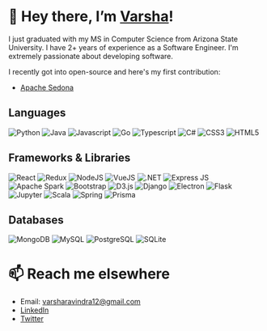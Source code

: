 # 👋 Hey there, I’m [Varsha](https://www.linkedin.com/in/varsha-ravindra-b5a39511a/)!
I just graduated with my MS in Computer Science from Arizona State University. I have 2+ years of experience as a Software Engineer. I'm extremely passionate about developing software.

I recently got into open-source and here's my first contribution:
- [Apache Sedona](https://github.com/apache/incubator-sedona/pull/717)

## Languages
![Python](https://img.shields.io/badge/Python-FFD43B?style=for-the-badge&logo=python&logoColor=blue "Python")
![Java](https://img.shields.io/badge/OpenJDK-ED8B00?style=for-the-badge&logo=openjdk&logoColor=white "Java")
![Javascript](https://img.shields.io/badge/JavaScript-323330?style=for-the-badge&logo=javascript&logoColor=F7DF1E "Javascript")
![Go](https://img.shields.io/badge/Go-00ADD8?style=for-the-badge&logo=go&logoColor=white "Go")
![Typescript](https://img.shields.io/badge/TypeScript-007ACC?style=for-the-badge&logo=typescript&logoColor=white "Typescript")
![C#](https://img.shields.io/badge/C%23-239120?style=for-the-badge&logo=c-sharp&logoColor=white "C#")
![CSS3](https://img.shields.io/badge/CSS3-1572B6?style=for-the-badge&logo=css3&logoColor=white "CSS3")
![HTML5](https://img.shields.io/badge/HTML5-E34F26?style=for-the-badge&logo=html5&logoColor=white "HTML5")

## Frameworks & Libraries
![React](https://img.shields.io/badge/React-20232A?style=for-the-badge&logo=react&logoColor=61DAFB "React")
![Redux](https://img.shields.io/badge/Redux-593D88?style=for-the-badge&logo=redux&logoColor=white "Redux")
![NodeJS](https://img.shields.io/badge/Node.js-339933?style=for-the-badge&logo=nodedotjs&logoColor=white)
![VueJS](https://img.shields.io/badge/Vue.js-35495E?style=for-the-badge&logo=vuedotjs&logoColor=4FC08D)
![.NET](https://img.shields.io/badge/.NET-512BD4?style=for-the-badge&logo=dotnet&logoColor=white ".NET")
![Express JS](https://img.shields.io/badge/Express.js-000000?style=for-the-badge&logo=express&logoColor=white)
![Apache Spark](https://img.shields.io/badge/Apache_Spark-FFFFFF?style=for-the-badge&logo=apachespark&logoColor=#E35A16 "Apache Spark")
![Bootstrap](https://img.shields.io/badge/Bootstrap-563D7C?style=for-the-badge&logo=bootstrap&logoColor=white "Bootstrap")
![D3.js](https://img.shields.io/badge/d3.js-F9A03C?style=for-the-badge&logo=d3.js&logoColor=white "D3.js")
![Django](https://img.shields.io/badge/Django-092E20?style=for-the-badge&logo=django&logoColor=green "Django")
![Electron](https://img.shields.io/badge/Electron-2B2E3A?style=for-the-badge&logo=electron&logoColor=9FEAF9 "Electron")
![Flask](https://img.shields.io/badge/Flask-000000?style=for-the-badge&logo=flask&logoColor=white "Flask")
![Jupyter](https://img.shields.io/badge/Jupyter-F37626.svg?&style=for-the-badge&logo=Jupyter&logoColor=white "Jupyter")
![Scala](https://img.shields.io/badge/Scala-DC322F?style=for-the-badge&logo=scala&logoColor=white "Scala")
![Spring](https://img.shields.io/badge/Spring-6DB33F?style=for-the-badge&logo=spring&logoColor=white "Spring")
![Prisma](https://img.shields.io/badge/Prisma-3982CE?style=for-the-badge&logo=Prisma&logoColor=white)

## Databases
![MongoDB](https://img.shields.io/badge/MongoDB-4EA94B?style=for-the-badge&logo=mongodb&logoColor=white)
![MySQL](https://img.shields.io/badge/MySQL-005C84?style=for-the-badge&logo=mysql&logoColor=white "MySQL")
![PostgreSQL](https://img.shields.io/badge/PostgreSQL-316192?style=for-the-badge&logo=postgresql&logoColor=white "PostgreSQL")
![SQLite](https://img.shields.io/badge/SQLite-07405E?style=for-the-badge&logo=sqlite&logoColor=white "SQLite")


# 📫  Reach me elsewhere
- Email: varsharavindra12@gmail.com
- [LinkedIn](https://www.linkedin.com/in/varsha-ravindra-b5a39511a/)
- [Twitter](https://www.linkedin.com/in/varsha-ravindra-b5a39511a/)


<!---
- 👀 I’m interested in ...
- 🌱 I’m currently learning ...
- 💞️ I’m looking to collaborate on any interesting open-source projects
- 📫 How to reach me ...
Varsha-R/Varsha-R is a ✨ special ✨ repository because its `README.md` (this file) appears on your GitHub profile.
You can click the Preview link to take a look at your changes.
https://github.com/alexandresanlim/Badges4-README.md-Profile#welcome-badges-4-readmemd-profile
--->
